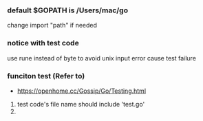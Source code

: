 ### default $GOPATH is /Users/mac/go
change import "path" if needed

### notice with test code
use rune instead of byte to avoid unix input error cause test failure

### funciton test (Refer to)
- https://openhome.cc/Gossip/Go/Testing.html
1. test code's file name should include 'test.go'
2. 